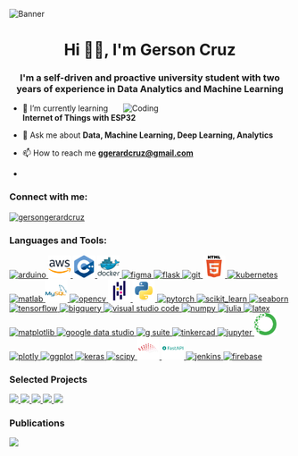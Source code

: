 ![Banner](/../assets/images/readme_banner.png?raw=true "Banner")
<h1 align="center">Hi 👋🏼, I'm Gerson Cruz</h1>
<h3 align="center">I'm a self-driven and proactive university student with two years of experience in Data Analytics and Machine Learning</h3>
<img align="right" alt="Coding" width="300" src="https://media0.giphy.com/media/3oKIPEqDGUULpEU0aQ/giphy.gif?cid=ecf05e471kv2tcjn2pefhpq1g8tt96y35uel4wjltqvyqpok&rid=giphy.gif&ct=g">

- 🌱 I’m currently learning **Internet of Things with ESP32**

- 💬 Ask me about **Data, Machine Learning, Deep Learning, Analytics**

- 📫 How to reach me **ggerardcruz@gmail.com**

- 

<h3 align="left">Connect with me:</h3>
<p align="left">
<a href="https://linkedin.com/in/gersongerardcruz" target="blank"><img align="center" src="https://raw.githubusercontent.com/rahuldkjain/github-profile-readme-generator/master/src/images/icons/Social/linked-in-alt.svg" alt="gersongerardcruz" height="30" width="40" /></a>
</p>

<h3 align="left">Languages and Tools:</h3>
<p align="left"> <a href="https://www.arduino.cc/" target="_blank" rel="noreferrer"> <img src="https://cdn.worldvectorlogo.com/logos/arduino-1.svg" alt="arduino" width="40" height="40"/> </a> <a href="https://aws.amazon.com" target="_blank" rel="noreferrer"> <img src="https://raw.githubusercontent.com/devicons/devicon/master/icons/amazonwebservices/amazonwebservices-original-wordmark.svg" alt="aws" width="40" height="40"/> </a> <a href="https://www.w3schools.com/cpp/" target="_blank" rel="noreferrer"> <img src="https://raw.githubusercontent.com/devicons/devicon/master/icons/cplusplus/cplusplus-original.svg" alt="cplusplus" width="40" height="40"/> </a> <a href="https://www.docker.com/" target="_blank" rel="noreferrer"> <img src="https://raw.githubusercontent.com/devicons/devicon/master/icons/docker/docker-original-wordmark.svg" alt="docker" width="40" height="40"/> </a> <a href="https://www.figma.com/" target="_blank" rel="noreferrer"> <img src="https://www.vectorlogo.zone/logos/figma/figma-icon.svg" alt="figma" width="40" height="40"/> </a> <a href="https://flask.palletsprojects.com/" target="_blank" rel="noreferrer"> <img src="https://www.vectorlogo.zone/logos/pocoo_flask/pocoo_flask-icon.svg" alt="flask" width="40" height="40"/> </a> <a href="https://git-scm.com/" target="_blank" rel="noreferrer"> <img src="https://www.vectorlogo.zone/logos/git-scm/git-scm-icon.svg" alt="git" width="40" height="40"/> </a> <a href="https://www.w3.org/html/" target="_blank" rel="noreferrer"> <img src="https://raw.githubusercontent.com/devicons/devicon/master/icons/html5/html5-original-wordmark.svg" alt="html5" width="40" height="40"/> </a> <a href="https://kubernetes.io" target="_blank" rel="noreferrer"> <img src="https://www.vectorlogo.zone/logos/kubernetes/kubernetes-icon.svg" alt="kubernetes" width="40" height="40"/> </a> <a href="https://www.mathworks.com/" target="_blank" rel="noreferrer"> <img src="https://upload.wikimedia.org/wikipedia/commons/2/21/Matlab_Logo.png" alt="matlab" width="40" height="40"/> </a> <a href="https://www.mysql.com/" target="_blank" rel="noreferrer"> <img src="https://raw.githubusercontent.com/devicons/devicon/master/icons/mysql/mysql-original-wordmark.svg" alt="mysql" width="40" height="40"/> </a> <a href="https://opencv.org/" target="_blank" rel="noreferrer"> <img src="https://www.vectorlogo.zone/logos/opencv/opencv-icon.svg" alt="opencv" width="40" height="40"/> </a> <a href="https://pandas.pydata.org/" target="_blank" rel="noreferrer"> <img src="https://raw.githubusercontent.com/devicons/devicon/2ae2a900d2f041da66e950e4d48052658d850630/icons/pandas/pandas-original.svg" alt="pandas" width="40" height="40"/> </a> <a href="https://www.python.org" target="_blank" rel="noreferrer"> <img src="https://raw.githubusercontent.com/devicons/devicon/master/icons/python/python-original.svg" alt="python" width="40" height="40"/> </a> <a href="https://pytorch.org/" target="_blank" rel="noreferrer"> <img src="https://www.vectorlogo.zone/logos/pytorch/pytorch-icon.svg" alt="pytorch" width="40" height="40"/> </a> <a href="https://scikit-learn.org/" target="_blank" rel="noreferrer"> <img src="https://upload.wikimedia.org/wikipedia/commons/0/05/Scikit_learn_logo_small.svg" alt="scikit_learn" width="40" height="40"/> </a> <a href="https://seaborn.pydata.org/" target="_blank" rel="noreferrer"> <img src="https://seaborn.pydata.org/_images/logo-mark-lightbg.svg" alt="seaborn" width="40" height="40"/> </a> <a href="https://www.tensorflow.org" target="_blank" rel="noreferrer"> <img src="https://www.vectorlogo.zone/logos/tensorflow/tensorflow-icon.svg" alt="tensorflow" width="40" height="40"/> <img src="https://www.vectorlogo.zone/logos/google_bigquery/google_bigquery-icon.svg" alt="bigquery" width="40" height="40"/> 
<img src="https://www.vectorlogo.zone/logos/visualstudio_code/visualstudio_code-icon.svg" alt="visual studio code" width="40" height="40"/> 
<img src="https://www.vectorlogo.zone/logos/numpy/numpy-icon.svg" alt="numpy" width="40" height="40"/>
<img src="https://www.vectorlogo.zone/logos/julialang/julialang-ar21.svg" alt="julia" width="40" height="40"/>
<img src="https://github.com/file-icons/icons/blob/master/svg/LaTeX.svg" alt="latex" width="40" height="40"/>
<img src="https://github.com/gilbarbara/logos/blob/master/logos/matplotlib-icon.svg" alt="matplotlib" width="40" height="40"/>
<img src="https://github.com/gilbarbara/logos/blob/master/logos/google-data-studio.svg" alt="google data studio" width="40" height="40"/> 
<img src="https://github.com/detain/svg-logos/blob/master/svg/google-suite-logo.svg" alt="g suite" width="40" height="40"/> 
<img src="https://github.com/detain/svg-logos/blob/master/svg/tinkercad-1.svg" alt="tinkercad" width="40" height="40"/> 
<img src="https://www.vectorlogo.zone/logos/jupyter/jupyter-icon.svg" alt="jupyter" width="40" height="40"/> 
<img src="https://github.com/devicons/devicon/blob/master/icons/anaconda/anaconda-original.svg" alt="conda" width="40" height="40"/> 
<img src="https://www.vectorlogo.zone/logos/plot_ly/plot_ly-icon.svg" alt="plotly" width="40" height="40"/> 
<img src="https://github.com/maxogden/hexbin/blob/gh-pages/vector/ggplot2.svg" alt="ggplot" width="40" height="40"/> 
<img src="https://github.com/valohai/ml-logos/blob/master/keras.svg" alt="keras" width="40" height="40"/> 
<img src="https://github.com/valohai/ml-logos/blob/master/scipy.svg" alt="scipy" width="40" height="40"/> 
<img src="https://github.com/vscode-icons/vscode-icons/blob/master/icons/file_type_scilab.svg" alt="scilab" width="40" height="40"/> 
<img src="https://github.com/devicons/devicon/blob/master/icons/fastapi/fastapi-original-wordmark.svg" alt="fastapi" width="40" height="40"/> 
<a href="https://www.jenkins.io" target="_blank" rel="noreferrer"> <img src="https://www.vectorlogo.zone/logos/jenkins/jenkins-icon.svg" alt="jenkins" width="40" height="40"/> </a>
<a href="https://firebase.google.com/" target="_blank" rel="noreferrer"> <img src="https://www.vectorlogo.zone/logos/firebase/firebase-icon.svg" alt="firebase" width="40" height="40"/> </a>
</a> </p>


<h3 align="left">Selected Projects</h3>
<p float="left">
    <a href="https://github.com/gersongerardcruz/extractive_and_abstractive_text_summarization" target="_blank" rel="noreferrer"> <img src="/../assets/images/summarization_banner.png?raw=true" width="333" /> </a>
    <a href="https://github.com/gersongerardcruz/julia_root_finding" target="_blank" rel="noreferrer"> <img src="/../assets/images/root_finding.png?raw=true" width="333" /> </a>
    <a href="https://github.com/gersongerardcruz/ode_modelling_dynamics_of_love" target="_blank" rel="noreferrer"> <img src="/../assets/images/odes.png?raw=true" width="333" /> </a>
    <a href="https://github.com/gersongerardcruz/regression_analysis_on_house_pricing" target="_blank" rel="noreferrer"> <img src="/../assets/images/regression.png?raw=true" width="333" /> </a>
    <a href="https://github.com/gersongerardcruz/ode_modelling_dynamics_of_love" target="_blank" rel="noreferrer"> <img src="/../assets/images/sentiment_analysis.png?raw=true" width="333" /> </a>
    
</p>

<h3 align="left">Publications</h3>
<p float="left">
    <a href="https://ieeexplore.ieee.org/abstract/document/9910992" target="_blank" rel="noreferrer"> <img src="/../assets/images/object_detection.png?raw=true" width="333" /> </a>
</p>

